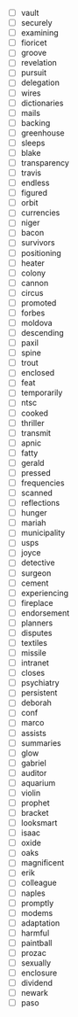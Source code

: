 - [ ] vault
- [ ] securely
- [ ] examining
- [ ] fioricet
- [ ] groove
- [ ] revelation
- [ ] pursuit
- [ ] delegation
- [ ] wires
- [ ] dictionaries
- [ ] mails
- [ ] backing
- [ ] greenhouse
- [ ] sleeps
- [ ] blake
- [ ] transparency
- [ ] travis
- [ ] endless
- [ ] figured
- [ ] orbit
- [ ] currencies
- [ ] niger
- [ ] bacon
- [ ] survivors
- [ ] positioning
- [ ] heater
- [ ] colony
- [ ] cannon
- [ ] circus
- [ ] promoted
- [ ] forbes
- [ ] moldova
- [ ] descending
- [ ] paxil
- [ ] spine
- [ ] trout
- [ ] enclosed
- [ ] feat
- [ ] temporarily
- [ ] ntsc
- [ ] cooked
- [ ] thriller
- [ ] transmit
- [ ] apnic
- [ ] fatty
- [ ] gerald
- [ ] pressed
- [ ] frequencies
- [ ] scanned
- [ ] reflections
- [ ] hunger
- [ ] mariah
- [ ] municipality
- [ ] usps
- [ ] joyce
- [ ] detective
- [ ] surgeon
- [ ] cement
- [ ] experiencing
- [ ] fireplace
- [ ] endorsement
- [ ] planners
- [ ] disputes
- [ ] textiles
- [ ] missile
- [ ] intranet
- [ ] closes
- [ ] psychiatry
- [ ] persistent
- [ ] deborah
- [ ] conf
- [ ] marco
- [ ] assists
- [ ] summaries
- [ ] glow
- [ ] gabriel
- [ ] auditor
- [ ] aquarium
- [ ] violin
- [ ] prophet
- [ ] bracket
- [ ] looksmart
- [ ] isaac
- [ ] oxide
- [ ] oaks
- [ ] magnificent
- [ ] erik
- [ ] colleague
- [ ] naples
- [ ] promptly
- [ ] modems
- [ ] adaptation
- [ ] harmful
- [ ] paintball
- [ ] prozac
- [ ] sexually
- [ ] enclosure
- [ ] dividend
- [ ] newark
- [ ] paso
